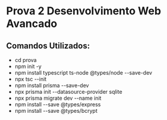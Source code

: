 # Prova 2 Desenvolvimento Web Avancado
## Comandos Utilizados:
* cd prova
* npm init -y
* npm install typescript ts-node @types/node --save-dev
* npx tsc --init
* npm install prisma --save-dev
* npx prisma init --datasource-provider sqlite
* npx prisma migrate dev --name init
* npm install --save @types/express
* npm install --save @types/bcrypt
